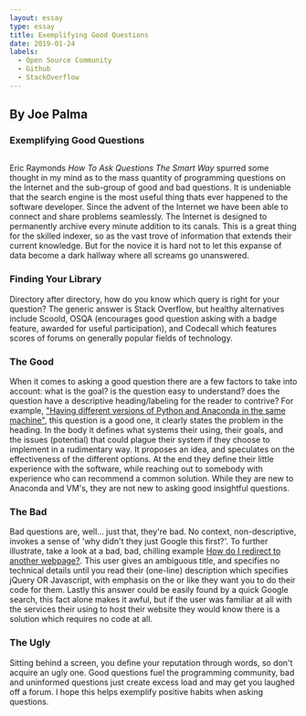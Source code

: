 ```yaml
---
layout: essay
type: essay
title: Exemplifying Good Questions
date: 2019-01-24
labels:
  - Open Source Community
  - Github
  - StackOverflow
---
```


## **By Joe Palma**

### Exemplifying Good Questions 

<img class="ui small left floated rounded image" scr="{{ site.baseurl }}/images/questionasking.jpg">

Eric Raymonds *How To Ask Questions The Smart Way* spurred some thought in my mind as to the mass quantity of programming questions on the Internet and the sub-group of good and bad questions. It is undeniable that the search engine is the most useful thing thats ever happened to the software developer. Since the advent of the Internet we have been able to connect and share problems seamlessly. The Internet is designed to permanently archive every minute addition to its canals. This is a great thing for the skilled indexer, so as the vast trove of information that extends their current knowledge. But for the novice it is hard not to let this expanse of data become a dark hallway where all screams go unanswered.

### Finding Your Library

Directory after directory, how do you know which query is right for your question? The generic answer is Stack Overflow, but healthy alternatives include Scoold, OSQA (encourages good question asking with a badge feature, awarded for useful participation), and Codecall which features scores of forums on generally popular fields of technology.

### The Good

When it comes to asking a good question there are a few factors to take into account: what is the goal? is the question easy to understand? does the question have a descriptive heading/labeling for the reader to contrive? For example, ["Having different versions of Python and Anaconda in the same machine"](https://stackoverflow.com/questions/54354645/having-different-versions-of-python-and-anaconda-in-same-machine), this question is a good one, it clearly states the problem in the heading. In the body it defines what systems their using, their goals, and the issues (potential) that could plague their system if they choose to implement in a rudimentary way. It proposes an idea, and speculates on the effectiveness of the different options. At the end they define their little experience with the software, while reaching out to somebody with experience who can recommend a common solution. While they are new to Anaconda and VM's, they are not new to asking good insightful questions.

### The Bad

Bad questions are, well... just that, they're bad. No context, non-descriptive, invokes a sense of 'why didn't they just Google this first?'. To further illustrate, take a look at a bad, bad, chilling example [How do I redirect to another webpage?](https://stackoverflow.com/questions/503093/how-do-i-redirect-to-another-webpage). This user gives an ambiguous title, and specifies no technical details until you read their (one-line) description which specifies jQuery OR Javascript, with emphasis on the or like they want you to do their code for them. Lastly this answer could be easily found by a quick Google search, this fact alone makes it awful, but if the user was familiar at all with the services their using to host their website they would know there is a solution which requires no code at all. 

### The Ugly

Sitting behind a screen, you define your reputation through words, so don't acquire an ugly one. Good questions fuel the programming community, bad and uninformed questions just create excess load and may get you laughed off a forum. I hope this helps exemplify positive habits when asking questions. 

